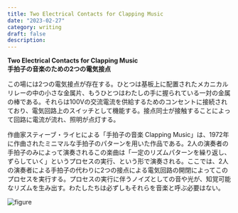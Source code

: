 ```yaml
---
title: Two Electrical Contacts for Clapping Music
date: "2023-02-27"
category: writing
draft: false
description:
---
```


**Two Electrical Contacts for Clapping Music<br>
手拍子の音楽のための2つの電気接点**

この場には2つの電気接点が存在する。ひとつは基板上に配置されたメカニカルリレーの中の小さな金属片、もうひとつはわたしの手に握られている一対の金属の棒である。それらは100Vの交流電流を供給するためのコンセントに接続されており、電気回路上のスイッチとして機能する。接点同士が接触することによって回路に電流が流れ、照明が点灯する。

作曲家スティーブ・ライヒによる「手拍子の音楽 Clapping Music」は、1972年に作曲されたミニマルな手拍子のパターンを用いた作品である。2人の演奏者の手拍子のみによって演奏されるこの楽曲は「一定のリズムパターンを繰り返し、ずらしていく」というプロセスの実行、という形で演奏される。ここでは、2人の演奏者による手拍子の代わりに2つの接点による電気回路の開閉によってこのプロセスを実行する。プロセスの実行に伴うノイズとしての音や光が、知覚可能なリズムを生み出す。わたしたちは必ずしもそれらを音楽と呼ぶ必要はない。

![figure](https://gyazo.com/0ca6398f13e6615182f548d9fb50fac1)